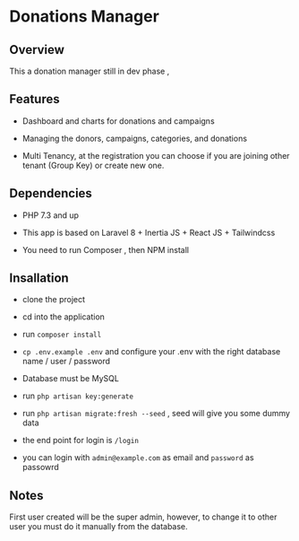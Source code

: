 # Donations Manager

## Overview

This a donation manager still in dev phase , 

## Features

- Dashboard and charts for donations and campaigns

- Managing the donors, campaigns, categories, and donations

- Multi Tenancy, at the registration you can choose if you are joining other tenant (Group Key) or create new one.

## Dependencies

- PHP 7.3 and up

- This app is based on Laravel 8 + Inertia JS + React JS + Tailwindcss 

- You need to run Composer , then NPM install 

## Insallation

 - clone the project
 
 - cd into the application
 
 - run `composer install`
 
 - `cp .env.example .env` and configure your .env with the right database name / user / password
 
 - Database must be MySQL
 
 - run `php artisan key:generate`
 
 - run `php artisan migrate:fresh --seed` , seed will give you some dummy data
 
 - the end point for login is `/login`
 
 - you can login with `admin@example.com` as email and `password` as passowrd

 ## Notes

 First user created will be the super admin, however, to change it to other user you must do it manually from the database.
 
